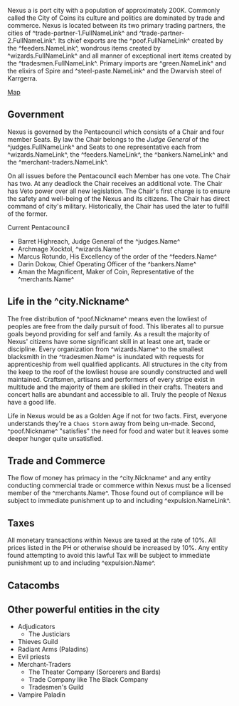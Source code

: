 Nexus a is port city with a population of approximately 200K. Commonly called the City of Coins its culture and politics are dominated by trade and commerce. Nexus is located between its two primary trading partners, the cities of ^trade-partner-1.FullNameLink^ and ^trade-partner-2.FullNameLink^. Its chief exports are the ^poof.FullNameLink^ created by the ^feeders.NameLink^, wondrous items created by ^wizards.FullNameLink^ and all manner of exceptional inert items created by the ^tradesmen.FullNameLink^. Primary imports are ^green.NameLink^ and the elixirs of Spire and ^steel-paste.NameLink^ and the Dwarvish steel of Karrgerra.

[Map](../images/city-of-coins-map.png)

## Government
Nexus is governed by the Pentacouncil which consists of a Chair and four member Seats. By law the Chair belongs to the *Judge General* of the ^judges.FullNameLink^ and Seats to one representative each from ^wizards.NameLink^, the ^feeders.NameLink^, the ^bankers.NameLink^ and the ^merchant-traders.NameLink^.

On all issues before the Pentacouncil each Member has one vote. The Chair has two. At any deadlock the Chair receives an additional vote. The Chair has Veto power over all new legislation. The Chair's first charge is to ensure the safety and well-being of the Nexus and its citizens. The Chair has direct command of city's military. Historically, the Chair has used the later to fulfill of the former.

Current Pentacouncil
- Barret Highreach, Judge General of the ^judges.Name^
- Archmage Xocktol, ^wizards.Name^
- Marcus Rotundo, His Excellency of the order of the ^feeders.Name^
- Darin Dokow, Chief Operating Officer of the ^bankers.Name^
- Aman the Magnificent, Maker of Coin, Representative of the ^merchants.Name^

## Life in the ^city.Nickname^
The free distribution of ^poof.Nickname^ means even the lowliest of peoples are free from the daily pursuit of food. This liberates all to pursue goals beyond providing for self and family. As a result the majority of Nexus' citizens have some significant skill in at least one art, trade or discipline. Every organization from ^wizards.Name^ to the smallest blacksmith in the ^tradesmen.Name^ is inundated with requests for apprenticeship from well qualified applicants. All structures in the city from the keep to the roof of the lowliest house are soundly constructed and well maintained. Craftsmen, artisans and performers of every stripe exist in multitude and the majority of them are skilled in their crafts. Theaters and concert halls are abundant and accessible to all. Truly the people of Nexus have a good life.

Life in Nexus would be as a Golden Age if not for two facts. First, everyone understands they're a `Chaos Storm` away from being un-made. Second, ^poof.Nickname^ "satisfies" the need for food and water but it leaves some deeper hunger quite unsatisfied.

## Trade and Commerce
The flow of money has primacy in the ^city.Nickname^ and any entity conducting commercial trade or commerce within Nexus must be a licensed member of the ^merchants.Name^. Those found out of compliance will be subject to immediate punishment up to and including ^expulsion.NameLink^.

## Taxes
All monetary transactions within Nexus are taxed at the rate of 10%. All prices listed in the PH or otherwise should be increased by 10%. Any entity found attempting to avoid this lawful Tax will be subject to immediate punishment up to and including ^expulsion.Name^.

## Catacombs

## Other powerful entities in the city
- Adjudicators
    - The Justiciars
- Thieves Guild
- Radiant Arms (Paladins)
- Evil priests
- Merchant-Traders
    - The Theater Company (Sorcerers and Bards)
    - Trade Company like The Black Company
    - Tradesmen's Guild
- Vampire Paladin
